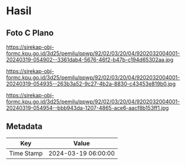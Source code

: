 # Hasil

## Foto C Plano

https://sirekap-obj-formc.kpu.go.id/3d25/pemilu/ppwp/92/02/03/20/04/9202032004001-20240319-054902--3361dab4-5676-46f2-b47b-c194d65302aa.jpg

https://sirekap-obj-formc.kpu.go.id/3d25/pemilu/ppwp/92/02/03/20/04/9202032004001-20240319-054935--263b3a52-9c27-4b2a-8830-c43453e819b0.jpg

https://sirekap-obj-formc.kpu.go.id/3d25/pemilu/ppwp/92/02/03/20/04/9202032004001-20240319-054954--bbb943da-1207-4865-ace6-aacf8b153ff1.jpg


## Metadata

| Key        | Value               |
| ---------- | ------------------- |
| Time Stamp | 2024-03-19 06:00:00 |



